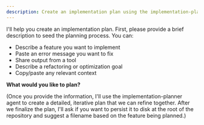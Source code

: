 ```yaml
---
description: Create an implementation plan using the implementation-planner agent
---
```


I'll help you create an implementation plan. First, please provide a brief description to seed the planning process. You can:

- Describe a feature you want to implement
- Paste an error message you want to fix
- Share output from a tool
- Describe a refactoring or optimization goal
- Copy/paste any relevant context

**What would you like to plan?**

(Once you provide the information, I'll use the implementation-planner agent to create a detailed, iterative plan that we can refine together. After we finalize the plan, I'll ask if you want to persist it to disk at the root of the repository and suggest a filename based on the feature being planned.)

